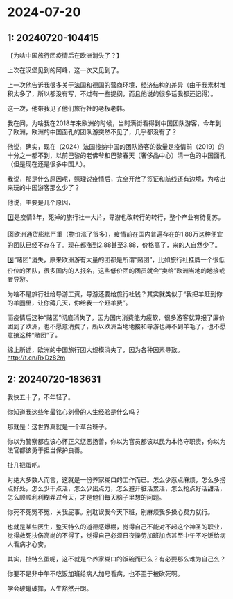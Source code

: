 # 2024-07-20

## 1: 20240720-104415

【为啥中国旅行团疫情后在欧洲消失了？】

上次在汉堡见到的阿峰，这一次又见到了。

上一次他告诉我很多关于法国和德国的营商环境，经济结构的差异（由于我素材堆积太多了，所以都没有写，不过有一些提纲，而且他说的很多话我都还记得）。

这一次，他带我见了他们旅行社的老板老韩。

我在问，为啥我在2018年来欧洲的时候，当时满街看得到中国团队游客，今年到了欧洲，欧洲的中国面孔的团队游突然不见了，几乎都没有了？

他说，确实，现在（2024）法国接纳中国的团队游客的数量是疫情前（2019）的十分之一都不到，以前巴黎的老佛爷和巴黎春天（奢侈品中心）清一色的中国面孔（但是现在还是很多中国人）。

我说，那是什么原因呢，照理说疫情后，完全开放了签证和航线还有边境，为啥出来玩的中国游客那么少了？

他说，主要是几个原因，

1️⃣是疫情3年，死掉的旅行社一大片，导游也改转行的转行，整个产业有待复苏。

2️⃣欧洲通货膨胀严重（物价涨了很多），疫情前在国内普遍存在的1.88万这种便宜的团队已经不存在了。现在都涨到2.88甚至3.88，价格高了，来的人自然少了。

3️⃣“赌团”消失，原来欧洲游有大量的团都是所谓“赌团”，比如旅行社挂牌一个很低价位的团队，很多国内的人报名，这些低价团的团员就会“卖给”欧洲当地的地接或者导游。

为啥不是旅行社给导游工资，导游还要给旅行社钱？其实就类似于“我把羊赶到你的羊圈里，让你薅几天，你给我一个赶羊费”。

而疫情后这种“赌团”彻底消失了，因为国内消费能力疲软，很多游客就算报了廉价团到了欧洲，也不愿意消费了，所以欧洲当地地接和导游也薅不到羊毛了，也不愿意接这种“赌团”了。

综上所述，欧洲的中国旅行团大规模消失了，因为各种因素导致。http://t.cn/RxDz82m

## 2: 20240720-183631

我快五十了，不年轻了。

你知道我这些年最铭心刻骨的人生经验是什么吗？

那就是：这世界真就是一个草台班子。

你以为警察都应该心怀正义惩恶扬善，你以为官员都该以民为本恪守职责，你以为法官都该勇于担当保护良善。

扯几把蛋吧。

对绝大多数人而言，这就是一份养家糊口的工作而已。怎么少惹点麻烦，怎么多捞点好处，怎么少干点活，怎么少出点力，怎么避开脏活累活，怎么抢点好活甜活，怎么顺顺利利糊弄过今天，才是他们每天脑子里想的问题。

你死不死冤不冤，关我屁事。别耽误我今天下班，别麻烦我多操心费力就行。

也就是某些医生，整天特么的道德感爆棚，觉得自己不能对不起这个神圣的职业，觉得救死扶伤高尚的不得了，觉得自己必须日夜操劳加班加点甚至中午不吃饭给病人看病才心安。

其实，扯特么蛋呢，这不就是个养家糊口的饭碗而已么？有必要那么难为自己么？

你要不是非中午不吃饭加班给病人加号看病，也不至于被砍死啊。

学会破罐破摔，人生豁然开朗。

